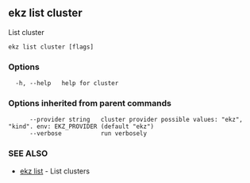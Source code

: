 ## ekz list cluster

List cluster

```
ekz list cluster [flags]
```

### Options

```
  -h, --help   help for cluster
```

### Options inherited from parent commands

```
      --provider string   cluster provider possible values: "ekz", "kind". env: EKZ_PROVIDER (default "ekz")
      --verbose           run verbosely
```

### SEE ALSO

* [ekz list](ekz_list.md)	 - List clusters

